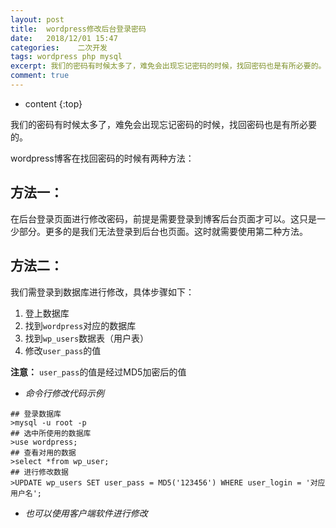 ```yaml
---
layout: post
title:  wordpress修改后台登录密码
date:   2018/12/01 15:47
categories:    二次开发
tags: wordpress php mysql 
excerpt: 我们的密码有时候太多了，难免会出现忘记密码的时候，找回密码也是有所必要的。  wordpress博客在找回密码的时候有两种方法：  方法一：  在后台登录页面进行修改密码，前提是需要登录到博客后台页面才可以。这只是一少部分。更多的是我们无法登录到后台也页面。这时就需要使用第二种方法。  方法二：  我们需登录到数据库进行修改，具体步骤如下：   登上数据库 找到wordpress对应的数据库 找到
comment: true
---
```

* content
{:top}

我们的密码有时候太多了，难免会出现忘记密码的时候，找回密码也是有所必要的。

wordpress博客在找回密码的时候有两种方法：

<h2>方法一：</h2>

在后台登录页面进行修改密码，前提是需要登录到博客后台页面才可以。这只是一少部分。更多的是我们无法登录到后台也页面。这时就需要使用第二种方法。

<h2>方法二：</h2>

我们需登录到数据库进行修改，具体步骤如下：

<ol>
<li>登上数据库</li>
<li>找到<code>wordpress</code>对应的数据库</li>
<li>找到<code>wp_users</code>数据表（用户表）</li>
<li>修改<code>user_pass</code>的值</li>
</ol>

<strong>注意：</strong> <code>user_pass</code>的值是经过MD5加密后的值

<ul>
<li><em>命令行修改代码示例</em></li>
</ul>

<pre><code class="language-shell ">## 登录数据库
&gt;mysql -u root -p
## 选中所使用的数据库
&gt;use wordpress;
## 查看对用的数据
&gt;select *from wp_user;
## 进行修改数据
&gt;UPDATE wp_users SET user_pass = MD5('123456') WHERE user_login = '对应用户名';
</code></pre>

<ul>
<li><em>也可以使用客户端软件进行修改</em></li>
</ul>
    
